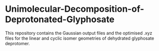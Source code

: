 # Unimolecular-Decomposition-of-Deprotonated-Glyphosate

This repository contains the Gaussian output files and the optimised .xyz files for the linear and cyclic isomer geometries of dehydrated glyphosate deprotomer.
